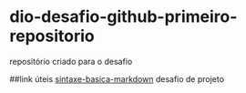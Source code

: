 # dio-desafio-github-primeiro-repositorio
repositório criado para  o desafio

##link úteis
[sintaxe-basica-markdown](https://markdown.net.br/sintaxe-basica/)
desafio de projeto 
